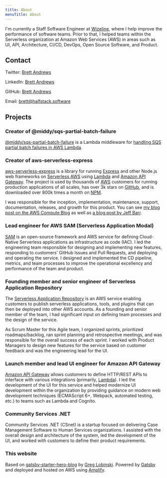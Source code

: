 ```yaml
---
title: About
menuTitle: About
---
```


I'm currently a Staff Software Engineer at [Wizeline](https://www.wizeline.com/), where I help improve the performance of software teams. Prior to that, I helped teams within the Serverless organization at Amazon Web Services (AWS) in areas such as UI, API, Architecture, CI/CD, DevOps, Open Source Software, and Product.

## Contact

Twitter: [Brett Andrews](https://twitter.com/AWSbrett)

LinkedIn: [Brett Andrews](https://www.linkedin.com/in/breandr/)

GitHub: [Brett Andrews](https://github.com/brettstack)

Email: [brett@halfstack.software](mailto:brett@halfstack.software)

## Projects

### Creator of @middy/sqs-partial-batch-failure

<!-- ![Middy](./middy-logo.png) ![SQS](./Amazon-Simple-Queue-Service-SQS@4x.png) -->

[@middy/sqs-partial-batch-failure](https://www.npmjs.com/package/@middy/sqs-partial-batch-failure) is a Lambda middleware for [handling SQS partial batch failures in AWS Lambda](/gracefully-handling-lambda-sqs-partial-batch-failures/).

### Creator of aws-serverless-express

[aws-serverless-express](https://github.com/awslabs/aws-serverless-express) is a library for running [Express](https://expressjs.com/) and other Node.js web frameworks on [Serverless AWS](https://aws.amazon.com/serverless/) using [Lambda](https://aws.amazon.com/lambda/) and [Amazon API Gateway](https://aws.amazon.com/api-gateway/). The project is used by thousands of [AWS](https://aws.amazon.com/) customers for running production applications of all scales, has over 3k stars on [GitHub](https://github.com/awslabs/aws-serverless-express), and is downloaded over 800k times a month on [NPM](https://www.npmjs.com/package/aws-serverless-express).

I was responsible for the inception, implementation, maintenance, support, documentation, releases, and growth for this product. You can see [my blog post on the AWS Compute Blog](https://aws.amazon.com/blogs/compute/going-serverless-migrating-an-express-application-to-amazon-api-gateway-and-aws-lambda/) as well as [a blog post by Jeff Barr](https://aws.amazon.com/blogs/aws/running-express-applications-on-aws-lambda-and-amazon-api-gateway/).

### Lead engineer for AWS SAM (Serverless Application Modal)

[SAM](https://aws.amazon.com/serverless/sam/) is an open-source framework and AWS service for defining Cloud-Native Serverless applications as infrastructure as code (IAC). I led the engineering team responsible for designing and implementing new features, responding to customers’ GitHub Issues and Pull Requests, and deploying and operating the service. I designed and implemented the CD pipeline, metrics, and team processes to improve the operational excellency and performance of the team and product.

### Founding member and senior engineer of Serverless Application Repository

The [​Serverless Application Repository​](https://aws.amazon.com/serverless/serverlessrepo/) is an AWS service enabling customers to publish serverless applications, tools, and plugins that can then be deployed into other AWS accounts. As a founding and senior member of the team, I had significant input on defining team processes and the design of the service.

As Scrum Master for this Agile team, I organized sprints, prioritized roadmaps/backlog, ran sprint planning and retrospective meetings, and was responsible for the overall success of each sprint. I worked with Product Managers to design new features for the service based on customer feedback and was the engineering lead for the UI.

### Launch member and lead UI engineer for Amazon API Gateway

[Amazon API Gateway](https://aws.amazon.com/api-gateway/) allows customers to define HTTP/REST APIs to interface with various integrations (primarily, [Lambda](https://aws.amazon.com/lambda)). I led the development of the UI for this service and helped modernize UI development within the organization by providing guidance on modern web development techniques (ECMAScript 6+, Webpack, automated testing, etc.) to teams such as Lambda and Cognito.

### Community Services .NET

Community Services .NET (CSnet) is a startup focused on delivering Case Management Software to Human Services organizations. I assisted with the overall design and architecture of the system, led the development of the UI, and worked with customers to define their product requirements.

### This website

Based on [gatsby-starter-hero-blog](https://github.com/greglobinski/gatsby-starter-hero-blog) by [Greg Lobinski](https://www.greglobinski.com/). Powered by [Gatsby](https://www.gatsbyjs.org/) and deployed and hosted on AWS using [Amplify](https://aws.amazon.com/amplify/).